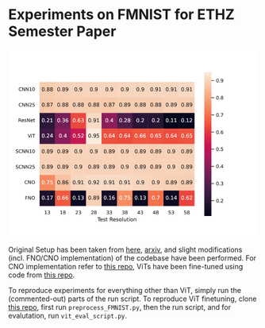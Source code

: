 # Experiments on FMNIST for ETHZ Semester Paper
![Banner](./experiments/interpolations/plots/banner.png)


Original Setup has been taken from [here](https://github.com/samirak98/FourierImaging), [arxiv](https://arxiv.org/abs/2304.01227), and slight modifications (incl. FNO/CNO implementation) of the codebase have been performed.
For CNO implementation refer to [this repo](https://github.com/camlab-ethz/ConvolutionalNeuralOperator), ViTs have been fine-tuned using code from [this repo](https://github.com/bwconrad/vit-finetune).

To reproduce experiments for everything other than ViT, simply run the (commented-out) parts of the run script.
To reproduce ViT finetuning, clone [this repo](https://github.com/bwconrad/vit-finetune), first run `preprocess_FMNIST.py`, then the run script, and for evalutation, run `vit_eval_script.py`.
